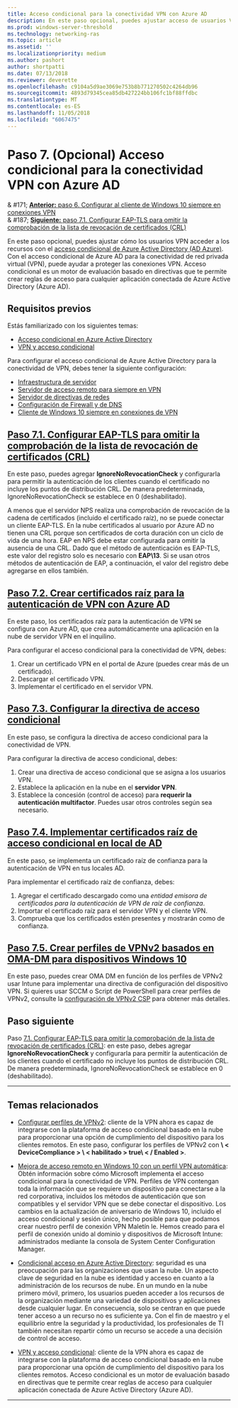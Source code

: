 ```yaml
---
title: Acceso condicional para la conectividad VPN con Azure AD
description: En este paso opcional, puedes ajustar acceso de usuarios VPN autorizado cómo los recursos con el acceso condicional de Azure Active Directory (AD Azure).
ms.prod: windows-server-threshold
ms.technology: networking-ras
ms.topic: article
ms.assetid: ''
ms.localizationpriority: medium
ms.author: pashort
author: shortpatti
ms.date: 07/13/2018
ms.reviewer: deverette
ms.openlocfilehash: c9104a5d9ae3069e753b8b771270502c4264db96
ms.sourcegitcommit: 4893d79345cea85db427224bb106fc1bf88ffdbc
ms.translationtype: MT
ms.contentlocale: es-ES
ms.lasthandoff: 11/05/2018
ms.locfileid: "6067475"
---
```

# Paso 7. (Opcional) Acceso condicional para la conectividad VPN con Azure AD

& #171;  [ **Anterior:** paso 6. Configurar al cliente de Windows 10 siempre en conexiones VPN](always-on-vpn/deploy/vpn-deploy-client-vpn-connections.md)<br>
& #187; [ **Siguiente:** paso 7.1. Configurar EAP-TLS para omitir la comprobación de la lista de revocación de certificados (CRL)](vpn-config-eap-tls-to-ignore-crl-checking.md)

En este paso opcional, puedes ajustar cómo los usuarios VPN acceder a los recursos con el [acceso condicional de Azure Active Directory (AD Azure)](https://docs.microsoft.com/azure/active-directory/active-directory-conditional-access-azure-portal). Con el acceso condicional de Azure AD para la conectividad de red privada virtual (VPN), puede ayudar a proteger las conexiones VPN. Acceso condicional es un motor de evaluación basado en directivas que te permite crear reglas de acceso para cualquier aplicación conectada de Azure Active Directory (Azure AD). 

## Requisitos previos

Estás familiarizado con los siguientes temas:
- [Acceso condicional en Azure Active Directory](https://docs.microsoft.com/azure/active-directory/active-directory-conditional-access-azure-portal)
- [VPN y acceso condicional](https://docs.microsoft.com/windows/access-protection/vpn/vpn-conditional-access)

Para configurar el acceso condicional de Azure Active Directory para la conectividad de VPN, debes tener la siguiente configuración:
- [Infraestructura de servidor](always-on-vpn/deploy/vpn-deploy-server-infrastructure.md)
- [Servidor de acceso remoto para siempre en VPN](always-on-vpn/deploy/vpn-deploy-ras.md)
- [Servidor de directivas de redes](always-on-vpn/deploy/vpn-deploy-nps.md)
- [Configuración de Firewall y de DNS](always-on-vpn/deploy/vpn-deploy-dns-firewall.md)
- [Cliente de Windows 10 siempre en conexiones de VPN](always-on-vpn/deploy/vpn-deploy-client-vpn-connections.md)

## [Paso 7.1. Configurar EAP-TLS para omitir la comprobación de la lista de revocación de certificados (CRL)](vpn-config-eap-tls-to-ignore-crl-checking.md)

En este paso, puedes agregar **IgnoreNoRevocationCheck** y configurarla para permitir la autenticación de los clientes cuando el certificado no incluye los puntos de distribución CRL. De manera predeterminada, IgnoreNoRevocationCheck se establece en 0 (deshabilitado).

A menos que el servidor NPS realiza una comprobación de revocación de la cadena de certificados (incluido el certificado raíz), no se puede conectar un cliente EAP-TLS. En la nube certificados al usuario por Azure AD no tienen una CRL porque son certificados de corta duración con un ciclo de vida de una hora. EAP en NPS debe estar configurada para omitir la ausencia de una CRL. Dado que el método de autenticación es EAP-TLS, este valor del registro solo es necesario con **EAP\13**. Si se usan otros métodos de autenticación de EAP, a continuación, el valor del registro debe agregarse en ellos también. 




## [Paso 7.2. Crear certificados raíz para la autenticación de VPN con Azure AD](vpn-create-root-cert-for-vpn-auth-azure-ad.md)

En este paso, los certificados raíz para la autenticación de VPN se configura con Azure AD, que crea automáticamente una aplicación en la nube de servidor VPN en el inquilino.  

Para configurar el acceso condicional para la conectividad de VPN, debes:
1. Crear un certificado VPN en el portal de Azure (puedes crear más de un certificado).
2. Descargar el certificado VPN.
3. Implementar el certificado en el servidor VPN.

## [Paso 7.3. Configurar la directiva de acceso condicional](vpn-config-conditional-access-policy.md)

En este paso, se configura la directiva de acceso condicional para la conectividad de VPN. 

Para configurar la directiva de acceso condicional, debes:
1. Crear una directiva de acceso condicional que se asigna a los usuarios VPN.
2. Establece la aplicación en la nube en el **servidor VPN**.
3. Establece la concesión (control de acceso) para **requerir la autenticación multifactor**.  Puedes usar otros controles según sea necesario.

## [Paso 7.4. Implementar certificados raíz de acceso condicional en local de AD](vpn-deploy-cond-access-root-cert-to-on-premise-ad.md)

En este paso, se implementa un certificado raíz de confianza para la autenticación de VPN en tus locales AD.

Para implementar el certificado raíz de confianza, debes:
1. Agregar el certificado descargado como una *entidad emisora de certificados para la autenticación de VPN de raíz de confianza*.
2. Importar el certificado raíz para el servidor VPN y el cliente VPN.
3. Comprueba que los certificados estén presentes y mostrarán como de confianza.


## [Paso 7.5. Crear perfiles de VPNv2 basados en OMA-DM para dispositivos Windows 10](vpn-create-oma-dm-based-vpnv2-profiles.md)

En este paso, puedes crear OMA DM en función de los perfiles de VPNv2 usar Intune para implementar una directiva de configuración del dispositivo VPN. Si quieres usar SCCM o Script de PowerShell para crear perfiles de VPNv2, consulte la [configuración de VPNv2 CSP](https://docs.microsoft.com/windows/client-management/mdm/vpnv2-csp) para obtener más detalles. 


## Paso siguiente
Paso [7.1. Configurar EAP-TLS para omitir la comprobación de la lista de revocación de certificados (CRL)](vpn-config-eap-tls-to-ignore-crl-checking.md): en este paso, debes agregar **IgnoreNoRevocationCheck** y configurarla para permitir la autenticación de los clientes cuando el certificado no incluye los puntos de distribución CRL. De manera predeterminada, IgnoreNoRevocationCheck se establece en 0 (deshabilitado).

---

## Temas relacionados
- [Configurar perfiles de VPNv2](https://docs.microsoft.com/windows/access-protection/vpn/vpn-conditional-access): cliente de la VPN ahora es capaz de integrarse con la plataforma de acceso condicional basado en la nube para proporcionar una opción de cumplimiento del dispositivo para los clientes remotos. En este paso, configurar los perfiles de VPNv2 con **\ < DeviceCompliance > \ < habilitado > true\ < / Enabled >**. 
 
- [Mejora de acceso remoto en Windows 10 con un perfil VPN automática](https://www.microsoft.com/itshowcase/Article/Content/894/Enhancing-remote-access-in-Windows-10-with-an-automatic-VPN-profile): Obtén información sobre cómo Microsoft implementa el acceso condicional para la conectividad de VPN. Perfiles de VPN contengan toda la información que se requiere un dispositivo para conectarse a la red corporativa, incluidos los métodos de autenticación que son compatibles y el servidor VPN que se debe conectar el dispositivo. Los cambios en la actualización de aniversario de Windows 10, incluido el acceso condicional y sesión único, hecho posible para que podamos crear nuestro perfil de conexión VPN Maletín le. Hemos creado para el perfil de conexión unido al dominio y dispositivos de Microsoft Intune: administrados mediante la consola de System Center Configuration Manager. 

- [Condicional acceso en Azure Active Directory](https://docs.microsoft.com/azure/active-directory/active-directory-conditional-access-azure-portal): seguridad es una preocupación para las organizaciones que usan la nube. Un aspecto clave de seguridad en la nube es identidad y acceso en cuanto a la administración de los recursos de nube. En un mundo en la nube primero móvil, primero, los usuarios pueden acceder a los recursos de la organización mediante una variedad de dispositivos y aplicaciones desde cualquier lugar. En consecuencia, solo se centran en que puede tener acceso a un recurso no es suficiente ya. Con el fin de maestro y el equilibrio entre la seguridad y la productividad, los profesionales de TI también necesitan repartir cómo un recurso se accede a una decisión de control de acceso.

- [VPN y acceso condicional](https://docs.microsoft.com/windows/access-protection/vpn/vpn-conditional-access): cliente de la VPN ahora es capaz de integrarse con la plataforma de acceso condicional basado en la nube para proporcionar una opción de cumplimiento del dispositivo para los clientes remotos. Acceso condicional es un motor de evaluación basado en directivas que te permite crear reglas de acceso para cualquier aplicación conectada de Azure Active Directory (Azure AD). 

---